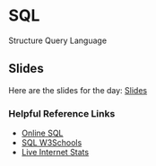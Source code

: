 # SQL
Structure Query Language


## Slides
Here are the slides for the day: [Slides](https://docs.google.com/presentation/d/e/2PACX-1vSeZ78ZgmwMzZCgPD2XwaTFTVdGeObCLKi4yFLzmC-XaPLcU8vMF3FUMWEvIiB2049gIkvehpef2bq3/pub?start=false&loop=false&delayms=3000) 

### Helpful Reference Links
* [Online SQL](https://sqliteonline.com/)
* [SQL W3Schools](https://www.w3schools.com/sql/sql_create_db.asp)
* [Live Internet Stats](https://www.internetlivestats.com/)
